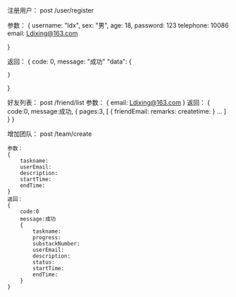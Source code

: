 注册用户：
post  /user/register

参数：
{
		username: "ldx",
		sex: "男",
		age: 18,
		password: 123
		telephone: 10086
		email: Ldixing@163.com
		
}

返回：
{
	code: 0,
	message: "成功"
	"data": {
		
	}
}


好友列表：
post  /friend/list
	参数：
	{
		email: Ldixing@163.com
	}
	返回：
	{
		code:0,
		message:成功,
		{
			pages:3,
			[
				{
					friendEmail:
					remarks:
					createtime:
				}
				...
			]
		}
	}
	
	
增加团队：
post  /team/create

	参数：
	{
		taskname:
		userEmail:
		description:
		startTime:
		endTime:
	}
	返回：
	{
		code:0
		message:成功
		{
			taskname:
			progress:
			substackNumber:
			userEmail:
			description:
			status:
			startTime:
			endTime:
		}
	}
	
	
	
	
	
	
	
	
	
	
	
	
	
	
	
	
	
	
	
	
	
	